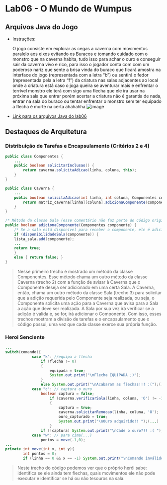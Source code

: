 # Lab06 - O Mundo de Wumpus
## Arquivos Java do Jogo
* Instruções:


	O jogo consiste em explorar as cegas a caverna com movimentos paralelo aos eixos evitando os Buracos e tomando cuidado com o monstro que na caverna habita, tudo isso para achar o ouro e conseguir sair da caverna vivo e rico, para isso o jogador conta com com um poderoso nariz que sente a brisa vinda do buraco que ficará amostra na interface do jogo (representada com a letra “b”) ou sentirá o fedor (representada pela a letra “f”) da criatura nas salas adjacentes ao local onde a criatura está caso o joga queira se aventurar mais e enfrentar o terrível monstro ele terá com sigo uma flecha que ele ira usar na próxima sala que entrar porém acertar a criatura não é garantia de nada, entrar na sala do buraco ou tentar enfrentar o monstro sem ter equipado a flecha é morte na certa ahahahha
		![image](https://user-images.githubusercontent.com/80778627/118917410-33ce4d80-b907-11eb-822b-9468b309d36e.png)

	
* [Link para os arquivos Java do lab06](https://github.com/jovi2000/MC322-Dupla/tree/main/lab06/src/mc322/lab06)
## Destaques de Arquitetura
### Distribuição de Tarefas e Encapsulamento (Critérios 2 e 4)
~~~java
public class Componentes {
    ...
    public boolean solicitarInclusao() {
        return caverna.solicitaAdicao(linha, coluna, this);
    }
}
~~~
~~~java
public class Caverna {
    ...
    public boolean solicitaAdicao(int linha, int coluna, Componentes componente) {
        return matriz_caverna[linha][coluna].adicionaComponente(componente);
    }
}
~~~
~~~java
/* Método da classe Sala (esse comentário não faz parte do código original) */
public boolean adicionaComponente(Componentes componente) {
    /* Se a sala está disponível para receber o componente, ele é adicionado */
    if (disponibilidadeSala(componente)) {
	lista_sala.add(componente);
	...
	return true;
    }
    else { return false; }
}
~~~
> Nesse primeiro trecho é mostrado um método da classe Componentes. Esse método chama um outro método da classe Caverna (trecho 2) com a função de avisar à Caverna que o Componente deseja ser adicionado em uma certa Sala. A Caverna, então, chama um outro método da classe Sala (trecho 3) para solicitar que a adição requerida pelo Componente seja realizada, ou seja, o Componente solicita uma ação para a Caverna que avisa para a Sala a ação que deve ser realizada. A Sala por sua vez irá verificar se a adição é valida e, se for, irá adicionar o Componente. Com isso, esses trechos mostram a divisão de tarefas e o encapsulamento que o código possui, uma vez que cada classe exerce sua própria função.
### Heroi Senciente
~~~java
...
switch(comando){
    		case "k": //equipa a flecha
    			if (flecha != 0)
    			{
    				equipada = true;
    				System.out.print("\nFlecha EQUIPADA ;)");
    			}
    			else System.out.print("\nAcabaram as flechas!!! :(");(...)
    		case "c": // captura o ouro
    			boolean captura = false;
    				if (caverna.verificarSala(linha, coluna, 'O') != -1)
    				{
    					captura = true;
    					caverna.solicitarRemocao(linha, coluna, 'O');
    					ouro_capturado = true;
						System.out.print("\nOuro adquirido!! ");(...)
    				}
    			if (!captura) System.out.print("\nCade o ouro?!! :( ");
    		case "w": // para cima(...)
    			pontos = move(-1,0);
...
private int move(int x, int y){
    	int pontos = 0;
    	if (linha == 0 && x == -1) System.out.print("\nComando inválido");...
~~~
> Neste trecho do código podemos ver que o próprio herói sabe: identifica se ele ainda tem flechas, quais movimentos ele não pode executar e identificar se há ou não tesouros na sala.
